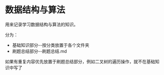 # 数据结构与算法

用来记录学习数据结构与算法的知识。

分为：

* 基础知识部分--按分类放置于各个文件夹
* 刷题总结部分--刷题总结.md

如果有重复内容优先放置于刷题总结部分，例如二叉树的遍历操作，就不在基础知识中写了





